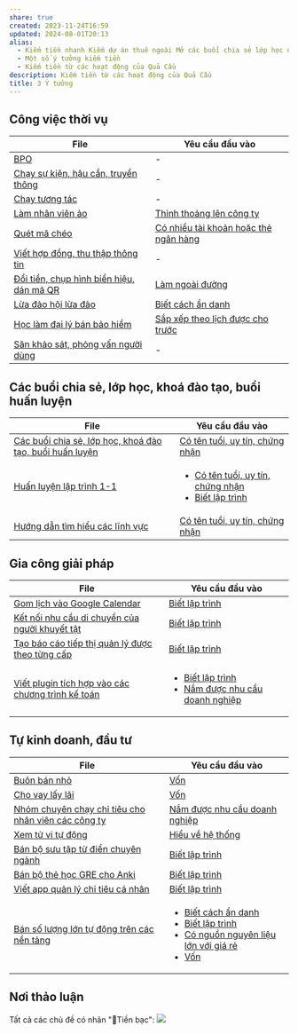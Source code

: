 ```yaml
---
share: true
created: 2023-11-24T16:59
updated: 2024-08-01T20:13
alias:
  - Kiếm tiền nhanh Kiếm dự án thuê ngoài Mở các buổi chia sẻ lớp học ngắn buổi huấn luyện Làm nhân viên ăn lương Đầu tư kinh doanh bán hàng Tạo lợi nhuận
  - Một số ý tưởng kiếm tiền
  - Kiếm tiền từ các hoạt động của Quả Cầu
description: Kiếm tiền từ các hoạt động của Quả Cầu
title: 3 Ý tưởng
---
```

## Công việc thời vụ
| File                                                                                                                                                                                                           | Yêu cầu đầu vào                                                                                                                                                                              |
| -------------------------------------------------------------------------------------------------------------------------------------------------------------------------------------------------------------- | -------------------------------------------------------------------------------------------------------------------------------------------------------------------------------------------- |
| [BPO](./C%C3%B4ng%20vi%E1%BB%87c%20th%E1%BB%9Di%20v%E1%BB%A5/BPO.md)                                                                                                               | \-                                                                                                                                                                                           |
| [Chạy sự kiện, hậu cần, truyền thông](./C%C3%B4ng%20vi%E1%BB%87c%20th%E1%BB%9Di%20v%E1%BB%A5/Ch%E1%BA%A1y%20s%E1%BB%B1%20ki%E1%BB%87n,%20h%E1%BA%ADu%20c%E1%BA%A7n,%20truy%E1%BB%81n%20th%C3%B4ng.md)                                               | \-                                                                                                                                                                                           |
| [Chạy tương tác](./C%C3%B4ng%20vi%E1%BB%87c%20th%E1%BB%9Di%20v%E1%BB%A5/Ch%E1%BA%A1y%20t%C6%B0%C6%A1ng%20t%C3%A1c.md)                                                                                         | \-                                                                                                                                                                                           |
| [Làm nhân viên ảo](./C%C3%B4ng%20vi%E1%BB%87c%20th%E1%BB%9Di%20v%E1%BB%A5/C%E1%BB%99ng%20t%C3%A1c%20vi%C3%AAn%20cho%20nh%C3%A2n%20vi%C3%AAn%20c%C3%B4ng%20ty/L%C3%A0m%20nh%C3%A2n%20vi%C3%AAn%20%E1%BA%A3o.md)                                                 | [Thỉnh thoảng lên công ty](../1%20Y%C3%AAu%20c%E1%BA%A7u%20%C4%91%E1%BA%A7u%20v%C3%A0o/Theo%20th%E1%BB%9Di%20gian/Th%E1%BB%89nh%20tho%E1%BA%A3ng%20l%C3%AAn%20c%C3%B4ng%20ty.md)                                              |
| [Quét mã chéo](./C%C3%B4ng%20vi%E1%BB%87c%20th%E1%BB%9Di%20v%E1%BB%A5/C%E1%BB%99ng%20t%C3%A1c%20vi%C3%AAn%20cho%20nh%C3%A2n%20vi%C3%AAn%20c%C3%B4ng%20ty/Qu%C3%A9t%20m%C3%A3%20ch%C3%A9o.md)                                                         | [Có nhiều tài khoản hoặc thẻ ngân hàng](../1%20Y%C3%AAu%20c%E1%BA%A7u%20%C4%91%E1%BA%A7u%20v%C3%A0o/Theo%20nguy%C3%AAn%20li%E1%BB%87u,%20ngu%E1%BB%93n%20th%C3%B4ng%20tin/C%C3%B3%20nhi%E1%BB%81u%20t%C3%A0i%20kho%E1%BA%A3n%20ho%E1%BA%B7c%20th%E1%BA%BB%20ng%C3%A2n%20h%C3%A0ng.md) |
| [Viết hợp đồng, thu thập thông tin](./C%C3%B4ng%20vi%E1%BB%87c%20th%E1%BB%9Di%20v%E1%BB%A5/C%E1%BB%99ng%20t%C3%A1c%20vi%C3%AAn%20cho%20nh%C3%A2n%20vi%C3%AAn%20c%C3%B4ng%20ty/Vi%E1%BA%BFt%20h%E1%BB%A3p%20%C4%91%E1%BB%93ng,%20thu%20th%E1%BA%ADp%20th%C3%B4ng%20tin.md)               | \-                                                                                                                                                                                           |
| [Đổi tiền, chụp hình biển hiệu, dán mã QR](./C%C3%B4ng%20vi%E1%BB%87c%20th%E1%BB%9Di%20v%E1%BB%A5/C%E1%BB%99ng%20t%C3%A1c%20vi%C3%AAn%20cho%20nh%C3%A2n%20vi%C3%AAn%20c%C3%B4ng%20ty/%C4%90%E1%BB%95i%20ti%E1%BB%81n,%20ch%E1%BB%A5p%20h%C3%ACnh%20bi%E1%BB%83n%20hi%E1%BB%87u,%20d%C3%A1n%20m%C3%A3%20QR.md) | [Làm ngoài đường](../1%20Y%C3%AAu%20c%E1%BA%A7u%20%C4%91%E1%BA%A7u%20v%C3%A0o/Theo%20t%C3%ADnh%20ch%E1%BA%A5t%20c%C3%B4ng%20vi%E1%BB%87c/L%C3%A0m%20ngo%C3%A0i%20%C4%91%C6%B0%E1%BB%9Dng.md)                                                      |
| [Lừa đảo hội lừa đảo](./C%C3%B4ng%20vi%E1%BB%87c%20th%E1%BB%9Di%20v%E1%BB%A5/L%E1%BB%ABa%20%C4%91%E1%BA%A3o%20h%E1%BB%99i%20l%E1%BB%ABa%20%C4%91%E1%BA%A3o.md)                                                                               | [Biết cách ẩn danh](../1%20Y%C3%AAu%20c%E1%BA%A7u%20%C4%91%E1%BA%A7u%20v%C3%A0o/Theo%20ki%E1%BA%BFn%20th%E1%BB%A9c,%20k%E1%BB%B9%20n%C4%83ng/Bi%E1%BA%BFt%20c%C3%A1ch%20%E1%BA%A9n%20danh.md)                                                   |
| [Học làm đại lý bán bảo hiểm](./C%C3%B4ng%20vi%E1%BB%87c%20th%E1%BB%9Di%20v%E1%BB%A5/H%E1%BB%8Dc%20l%C3%A0m%20%C4%91%E1%BA%A1i%20l%C3%BD%20b%C3%A1n%20b%E1%BA%A3o%20hi%E1%BB%83m.md)                                                               | [Sắp xếp theo lịch được cho trước](../1%20Y%C3%AAu%20c%E1%BA%A7u%20%C4%91%E1%BA%A7u%20v%C3%A0o/Theo%20th%E1%BB%9Di%20gian/S%E1%BA%AFp%20x%E1%BA%BFp%20theo%20l%E1%BB%8Bch%20%C4%91%C6%B0%E1%BB%A3c%20cho%20tr%C6%B0%E1%BB%9Bc.md)                              |
| [Săn khảo sát, phỏng vấn người dùng](./C%C3%B4ng%20vi%E1%BB%87c%20th%E1%BB%9Di%20v%E1%BB%A5/S%C4%83n%20kh%E1%BA%A3o%20s%C3%A1t,%20ph%E1%BB%8Fng%20v%E1%BA%A5n%20ng%C6%B0%E1%BB%9Di%20d%C3%B9ng.md)                                                 | \-                                                                                                                                                                                           |


## Các buổi chia sẻ, lớp học, khoá đào tạo, buổi huấn luyện
| File                                                                                                                                                                                                                                              | Yêu cầu đầu vào                                                                                                                                                                                                                                                                                                                         |
| ------------------------------------------------------------------------------------------------------------------------------------------------------------------------------------------------------------------------------------------------- | --------------------------------------------------------------------------------------------------------------------------------------------------------------------------------------------------------------------------------------------------------------------------------------------------------------------------------------- |
| [Các buổi chia sẻ, lớp học, khoá đào tạo, buổi huấn luyện](./C%C3%A1c%20bu%E1%BB%95i%20chia%20s%E1%BA%BB,%20l%E1%BB%9Bp%20h%E1%BB%8Dc,%20kho%C3%A1%20%C4%91%C3%A0o%20t%E1%BA%A1o,%20bu%E1%BB%95i%20hu%E1%BA%A5n%20luy%E1%BB%87n/index.md) | [Có tên tuổi, uy tín, chứng nhận](../1%20Y%C3%AAu%20c%E1%BA%A7u%20%C4%91%E1%BA%A7u%20v%C3%A0o/Theo%20ki%E1%BA%BFn%20th%E1%BB%A9c,%20k%E1%BB%B9%20n%C4%83ng/C%C3%B3%20t%C3%AAn%20tu%E1%BB%95i,%20uy%20t%C3%ADn,%20ch%E1%BB%A9ng%20nh%E1%BA%ADn.md)                                                                                                                                                                  |
| [Huấn luyện lập trình 1-1](./C%C3%A1c%20bu%E1%BB%95i%20chia%20s%E1%BA%BB,%20l%E1%BB%9Bp%20h%E1%BB%8Dc,%20kho%C3%A1%20%C4%91%C3%A0o%20t%E1%BA%A1o,%20bu%E1%BB%95i%20hu%E1%BA%A5n%20luy%E1%BB%87n/Hu%E1%BA%A5n%20luy%E1%BB%87n%20l%E1%BA%ADp%20tr%C3%ACnh%201-1.md)                                                                 | <ul><li>[Có tên tuổi, uy tín, chứng nhận](%F0%9F%93%9CT%C3%A0i%20nguy%C3%AAn/Quang%20c%E1%BA%A3nh%20th%E1%BB%8B%20tr%C6%B0%E1%BB%9Dng/%C3%9D%20t%C6%B0%E1%BB%9Fng%20ki%E1%BA%BFm%20ti%E1%BB%81n/1%20Y%C3%AAu%20c%E1%BA%A7u%20%C4%91%E1%BA%A7u%20v%C3%A0o/Theo%20ki%E1%BA%BFn%20th%E1%BB%A9c,%20k%E1%BB%B9%20n%C4%83ng/C%C3%B3%20t%C3%AAn%20tu%E1%BB%95i,%20uy%20t%C3%ADn,%20ch%E1%BB%A9ng%20nh%E1%BA%ADn.md.md)</li><li>[Biết lập trình](%F0%9F%93%9CT%C3%A0i%20nguy%C3%AAn/Quang%20c%E1%BA%A3nh%20th%E1%BB%8B%20tr%C6%B0%E1%BB%9Dng/%C3%9D%20t%C6%B0%E1%BB%9Fng%20ki%E1%BA%BFm%20ti%E1%BB%81n/1%20Y%C3%AAu%20c%E1%BA%A7u%20%C4%91%E1%BA%A7u%20v%C3%A0o/Theo%20ki%E1%BA%BFn%20th%E1%BB%A9c,%20k%E1%BB%B9%20n%C4%83ng/Bi%E1%BA%BFt%20l%E1%BA%ADp%20tr%C3%ACnh.md.md)</li></ul> |
| [Hướng dẫn tìm hiểu các lĩnh vực](./C%C3%A1c%20bu%E1%BB%95i%20chia%20s%E1%BA%BB,%20l%E1%BB%9Bp%20h%E1%BB%8Dc,%20kho%C3%A1%20%C4%91%C3%A0o%20t%E1%BA%A1o,%20bu%E1%BB%95i%20hu%E1%BA%A5n%20luy%E1%BB%87n/H%C6%B0%E1%BB%9Bng%20d%E1%BA%ABn%20t%C3%ACm%20hi%E1%BB%83u%20c%C3%A1c%20l%C4%A9nh%20v%E1%BB%B1c.md)                                                   | [Có tên tuổi, uy tín, chứng nhận](../1%20Y%C3%AAu%20c%E1%BA%A7u%20%C4%91%E1%BA%A7u%20v%C3%A0o/Theo%20ki%E1%BA%BFn%20th%E1%BB%A9c,%20k%E1%BB%B9%20n%C4%83ng/C%C3%B3%20t%C3%AAn%20tu%E1%BB%95i,%20uy%20t%C3%ADn,%20ch%E1%BB%A9ng%20nh%E1%BA%ADn.md)                                                                                                                                                                  |


## Gia công giải pháp
| File                                                                                                                                                                                          | Yêu cầu đầu vào                                                                                                                                                                                                                                                                                                                               |
| --------------------------------------------------------------------------------------------------------------------------------------------------------------------------------------------- | --------------------------------------------------------------------------------------------------------------------------------------------------------------------------------------------------------------------------------------------------------------------------------------------------------------------------------------------- |
| [Gom lịch vào Google Calendar](./Gia%20c%C3%B4ng%20gi%E1%BA%A3i%20ph%C3%A1p/Gom%20l%E1%BB%8Bch%20v%C3%A0o%20Google%20Calendar.md)                                           | [Biết lập trình](../1%20Y%C3%AAu%20c%E1%BA%A7u%20%C4%91%E1%BA%A7u%20v%C3%A0o/Theo%20ki%E1%BA%BFn%20th%E1%BB%A9c,%20k%E1%BB%B9%20n%C4%83ng/Bi%E1%BA%BFt%20l%E1%BA%ADp%20tr%C3%ACnh.md)                                                                                                                                                                                                          |
| [Kết nối nhu cầu di chuyển của người khuyết tật](./Gia%20c%C3%B4ng%20gi%E1%BA%A3i%20ph%C3%A1p/K%E1%BA%BFt%20n%E1%BB%91i%20nhu%20c%E1%BA%A7u%20di%20chuy%E1%BB%83n%20c%E1%BB%A7a%20ng%C6%B0%E1%BB%9Di%20khuy%E1%BA%BFt%20t%E1%BA%ADt.md)       | [Biết lập trình](../1%20Y%C3%AAu%20c%E1%BA%A7u%20%C4%91%E1%BA%A7u%20v%C3%A0o/Theo%20ki%E1%BA%BFn%20th%E1%BB%A9c,%20k%E1%BB%B9%20n%C4%83ng/Bi%E1%BA%BFt%20l%E1%BA%ADp%20tr%C3%ACnh.md)                                                                                                                                                                                                          |
| [Tạo báo cáo tiếp thị quản lý được theo từng cấp](./Gia%20c%C3%B4ng%20gi%E1%BA%A3i%20ph%C3%A1p/T%E1%BA%A1o%20b%C3%A1o%20c%C3%A1o%20ti%E1%BA%BFp%20th%E1%BB%8B%20qu%E1%BA%A3n%20l%C3%BD%20%C4%91%C6%B0%E1%BB%A3c%20theo%20t%E1%BB%ABng%20c%E1%BA%A5p.md)     | [Biết lập trình](../1%20Y%C3%AAu%20c%E1%BA%A7u%20%C4%91%E1%BA%A7u%20v%C3%A0o/Theo%20ki%E1%BA%BFn%20th%E1%BB%A9c,%20k%E1%BB%B9%20n%C4%83ng/Bi%E1%BA%BFt%20l%E1%BA%ADp%20tr%C3%ACnh.md)                                                                                                                                                                                                          |
| [Viết plugin tích hợp vào các chương trình kế toán](./Gia%20c%C3%B4ng%20gi%E1%BA%A3i%20ph%C3%A1p/Vi%E1%BA%BFt%20plugin%20t%C3%ADch%20h%E1%BB%A3p%20v%C3%A0o%20c%C3%A1c%20ch%C6%B0%C6%A1ng%20tr%C3%ACnh%20k%E1%BA%BF%20to%C3%A1n.md) | <ul><li>[Biết lập trình](%F0%9F%93%9CT%C3%A0i%20nguy%C3%AAn/Quang%20c%E1%BA%A3nh%20th%E1%BB%8B%20tr%C6%B0%E1%BB%9Dng/%C3%9D%20t%C6%B0%E1%BB%9Fng%20ki%E1%BA%BFm%20ti%E1%BB%81n/1%20Y%C3%AAu%20c%E1%BA%A7u%20%C4%91%E1%BA%A7u%20v%C3%A0o/Theo%20ki%E1%BA%BFn%20th%E1%BB%A9c,%20k%E1%BB%B9%20n%C4%83ng/Bi%E1%BA%BFt%20l%E1%BA%ADp%20tr%C3%ACnh.md.md)</li><li>[Nắm được nhu cầu doanh nghiệp](%F0%9F%93%9CT%C3%A0i%20nguy%C3%AAn/Quang%20c%E1%BA%A3nh%20th%E1%BB%8B%20tr%C6%B0%E1%BB%9Dng/%C3%9D%20t%C6%B0%E1%BB%9Fng%20ki%E1%BA%BFm%20ti%E1%BB%81n/1%20Y%C3%AAu%20c%E1%BA%A7u%20%C4%91%E1%BA%A7u%20v%C3%A0o/Theo%20nguy%C3%AAn%20li%E1%BB%87u,%20ngu%E1%BB%93n%20th%C3%B4ng%20tin/N%E1%BA%AFm%20%C4%91%C6%B0%E1%BB%A3c%20nhu%20c%E1%BA%A7u%20doanh%20nghi%E1%BB%87p.md.md)</li></ul> |


## Tự kinh doanh, đầu tư
| File                                                                                                                                                                                                 | Yêu cầu đầu vào                                                                                                                                                                                                                                                                                                                                                                                                                                                                                                                                                                                               |
| ---------------------------------------------------------------------------------------------------------------------------------------------------------------------------------------------------- | ------------------------------------------------------------------------------------------------------------------------------------------------------------------------------------------------------------------------------------------------------------------------------------------------------------------------------------------------------------------------------------------------------------------------------------------------------------------------------------------------------------------------------------------------------------------------------------------------------------- |
| [Buôn bán nhỏ](./T%E1%BB%B1%20kinh%20doanh,%20%C4%91%E1%BA%A7u%20t%C6%B0/Bu%C3%B4n%20b%C3%A1n%20nh%E1%BB%8F.md)                                                                               | [Vốn](../1%20Y%C3%AAu%20c%E1%BA%A7u%20%C4%91%E1%BA%A7u%20v%C3%A0o/V%E1%BB%91n.md)                                                                                                                                                                                                                                                                                                                                                                                                                                                                                                                        |
| [Cho vay lấy lãi](./T%E1%BB%B1%20kinh%20doanh,%20%C4%91%E1%BA%A7u%20t%C6%B0/Cho%20vay%20l%E1%BA%A5y%20l%C3%A3i.md)                                                                         | [Vốn](../1%20Y%C3%AAu%20c%E1%BA%A7u%20%C4%91%E1%BA%A7u%20v%C3%A0o/V%E1%BB%91n.md)                                                                                                                                                                                                                                                                                                                                                                                                                                                                                                                        |
| [Nhóm chuyên chạy chỉ tiêu cho nhân viên các công ty](./T%E1%BB%B1%20kinh%20doanh,%20%C4%91%E1%BA%A7u%20t%C6%B0/Nh%C3%B3m%20chuy%C3%AAn%20ch%E1%BA%A1y%20ch%E1%BB%89%20ti%C3%AAu%20cho%20nh%C3%A2n%20vi%C3%AAn%20c%C3%A1c%20c%C3%B4ng%20ty.md) | [Nắm được nhu cầu doanh nghiệp](../1%20Y%C3%AAu%20c%E1%BA%A7u%20%C4%91%E1%BA%A7u%20v%C3%A0o/Theo%20nguy%C3%AAn%20li%E1%BB%87u,%20ngu%E1%BB%93n%20th%C3%B4ng%20tin/N%E1%BA%AFm%20%C4%91%C6%B0%E1%BB%A3c%20nhu%20c%E1%BA%A7u%20doanh%20nghi%E1%BB%87p.md)                                                                                                                                                                                                                                                                                                                                                                                                                                  |
| [Xem tử vi tự động](./T%E1%BB%B1%20kinh%20doanh,%20%C4%91%E1%BA%A7u%20t%C6%B0/Xem%20t%E1%BB%AD%20vi%20t%E1%BB%B1%20%C4%91%E1%BB%99ng.md)                                                                     | [Hiểu về hệ thống](../1%20Y%C3%AAu%20c%E1%BA%A7u%20%C4%91%E1%BA%A7u%20v%C3%A0o/Theo%20ki%E1%BA%BFn%20th%E1%BB%A9c,%20k%E1%BB%B9%20n%C4%83ng/Hi%E1%BB%83u%20v%E1%BB%81%20h%E1%BB%87%20th%E1%BB%91ng.md)                                                                                                                                                                                                                                                                                                                                                                                                                                                                      |
| [Bán bộ sưu tập từ điển chuyên ngành](./T%E1%BB%B1%20kinh%20doanh,%20%C4%91%E1%BA%A7u%20t%C6%B0/B%C3%A1n%20ph%E1%BA%A7n%20m%E1%BB%81m/B%C3%A1n%20b%E1%BB%99%20s%C6%B0u%20t%E1%BA%ADp%20t%E1%BB%AB%20%C4%91i%E1%BB%83n%20chuy%C3%AAn%20ng%C3%A0nh.md)                    | [Biết lập trình](../1%20Y%C3%AAu%20c%E1%BA%A7u%20%C4%91%E1%BA%A7u%20v%C3%A0o/Theo%20ki%E1%BA%BFn%20th%E1%BB%A9c,%20k%E1%BB%B9%20n%C4%83ng/Bi%E1%BA%BFt%20l%E1%BA%ADp%20tr%C3%ACnh.md)                                                                                                                                                                                                                                                                                                                                                                                                                                                                          |
| [Bán bộ thẻ học GRE cho Anki](./T%E1%BB%B1%20kinh%20doanh,%20%C4%91%E1%BA%A7u%20t%C6%B0/B%C3%A1n%20ph%E1%BA%A7n%20m%E1%BB%81m/B%C3%A1n%20b%E1%BB%99%20th%E1%BA%BB%20h%E1%BB%8Dc%20GRE%20cho%20Anki.md)                                    | [Biết lập trình](../1%20Y%C3%AAu%20c%E1%BA%A7u%20%C4%91%E1%BA%A7u%20v%C3%A0o/Theo%20ki%E1%BA%BFn%20th%E1%BB%A9c,%20k%E1%BB%B9%20n%C4%83ng/Bi%E1%BA%BFt%20l%E1%BA%ADp%20tr%C3%ACnh.md)                                                                                                                                                                                                                                                                                                                                                                                                                                                                          |
| [Viết app quản lý chi tiêu cá nhân](./T%E1%BB%B1%20kinh%20doanh,%20%C4%91%E1%BA%A7u%20t%C6%B0/B%C3%A1n%20SaaS/Vi%E1%BA%BFt%20app%20qu%E1%BA%A3n%20l%C3%BD%20chi%20ti%C3%AAu%20c%C3%A1%20nh%C3%A2n.md)                            | [Biết lập trình](../1%20Y%C3%AAu%20c%E1%BA%A7u%20%C4%91%E1%BA%A7u%20v%C3%A0o/Theo%20ki%E1%BA%BFn%20th%E1%BB%A9c,%20k%E1%BB%B9%20n%C4%83ng/Bi%E1%BA%BFt%20l%E1%BA%ADp%20tr%C3%ACnh.md)                                                                                                                                                                                                                                                                                                                                                                                                                                                                          |
| [Bán số lượng lớn tự động trên các nền tảng](./T%E1%BB%B1%20kinh%20doanh,%20%C4%91%E1%BA%A7u%20t%C6%B0/B%C3%A1n%20s%E1%BB%91%20l%C6%B0%E1%BB%A3ng%20l%E1%BB%9Bn%20t%E1%BB%B1%20%C4%91%E1%BB%99ng%20tr%C3%AAn%20c%C3%A1c%20n%E1%BB%81n%20t%E1%BA%A3ng.md)                   | <ul><li>[Biết cách ẩn danh](%F0%9F%93%9CT%C3%A0i%20nguy%C3%AAn/Quang%20c%E1%BA%A3nh%20th%E1%BB%8B%20tr%C6%B0%E1%BB%9Dng/%C3%9D%20t%C6%B0%E1%BB%9Fng%20ki%E1%BA%BFm%20ti%E1%BB%81n/1%20Y%C3%AAu%20c%E1%BA%A7u%20%C4%91%E1%BA%A7u%20v%C3%A0o/Theo%20ki%E1%BA%BFn%20th%E1%BB%A9c,%20k%E1%BB%B9%20n%C4%83ng/Bi%E1%BA%BFt%20c%C3%A1ch%20%E1%BA%A9n%20danh.md.md)</li><li>[Biết lập trình](%F0%9F%93%9CT%C3%A0i%20nguy%C3%AAn/Quang%20c%E1%BA%A3nh%20th%E1%BB%8B%20tr%C6%B0%E1%BB%9Dng/%C3%9D%20t%C6%B0%E1%BB%9Fng%20ki%E1%BA%BFm%20ti%E1%BB%81n/1%20Y%C3%AAu%20c%E1%BA%A7u%20%C4%91%E1%BA%A7u%20v%C3%A0o/Theo%20ki%E1%BA%BFn%20th%E1%BB%A9c,%20k%E1%BB%B9%20n%C4%83ng/Bi%E1%BA%BFt%20l%E1%BA%ADp%20tr%C3%ACnh.md.md)</li><li>[Có nguồn nguyên liệu lớn với giá rẻ](%F0%9F%93%9CT%C3%A0i%20nguy%C3%AAn/Quang%20c%E1%BA%A3nh%20th%E1%BB%8B%20tr%C6%B0%E1%BB%9Dng/%C3%9D%20t%C6%B0%E1%BB%9Fng%20ki%E1%BA%BFm%20ti%E1%BB%81n/1%20Y%C3%AAu%20c%E1%BA%A7u%20%C4%91%E1%BA%A7u%20v%C3%A0o/Theo%20nguy%C3%AAn%20li%E1%BB%87u,%20ngu%E1%BB%93n%20th%C3%B4ng%20tin/C%C3%B3%20ngu%E1%BB%93n%20nguy%C3%AAn%20li%E1%BB%87u%20l%E1%BB%9Bn%20v%E1%BB%9Bi%20gi%C3%A1%20r%E1%BA%BB.md.md)</li><li>[Vốn](%F0%9F%93%9CT%C3%A0i%20nguy%C3%AAn/Quang%20c%E1%BA%A3nh%20th%E1%BB%8B%20tr%C6%B0%E1%BB%9Dng/%C3%9D%20t%C6%B0%E1%BB%9Fng%20ki%E1%BA%BFm%20ti%E1%BB%81n/1%20Y%C3%AAu%20c%E1%BA%A7u%20%C4%91%E1%BA%A7u%20v%C3%A0o/V%E1%BB%91n.md.md)</li></ul> |

## Nơi thảo luận
Tất cả các chủ đề có nhãn "💸Tiền bạc":
![](https://i.imgur.com/4rJvMNB.png)